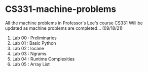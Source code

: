 # CS331-machine-problems
All the machine problems in Professor's Lee's course CS331
Will be updated as machine problems are completed... (09/18/21)

1) Lab 00 : Preliminaries
2) Lab 01 : Basic Python
3) Lab 02 : Iocane
4) Lab 03 : Ngrams
5) Lab 04 : Runtime Complexities
6) Lab 05 : Array List
